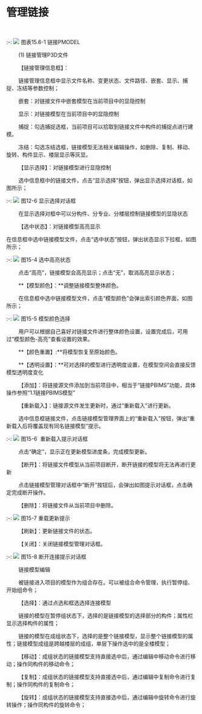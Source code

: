 # 管理链接
<br/>

:-: ![](images/15.6.1.png)
图表15.6-1 链接PMODEL

&emsp;&emsp; (1) 链接管理P3D文件

&emsp;&emsp; 【链接管理信息框】：

&emsp;&emsp; 链接管理信息框中显示文件名称、变更状态、文件路径、嵌套、显示、捕捉、冻结等参数控制；

&emsp;&emsp; 嵌套：对链接文件中嵌套模型在当前项目中的显隐控制

&emsp;&emsp; 显示：对链接模型在当前项目中的显隐控制

&emsp;&emsp; 捕捉：勾选捕捉选框，当前项目可以拾取到链接文件中构件的捕捉点进行建模。

&emsp;&emsp; 冻结：勾选冻结选框，链接模型无法相关编辑操作，如删除、复制、移动、旋转、构件显示、楼层显示等灰显。

&emsp;&emsp; 【显示选择】：对链接模型进行显隐控制

&emsp;&emsp; 选中信息框中的链接文件，点击“显示选择”按钮，弹出显示选择对话框，如图所示；

:-: ![](images/12.6.png)
图12-6 显示选择对话框

&emsp;&emsp; 在显示选择对框中可以分构件、分专业、分楼层控制链接模型的显隐状态

&emsp;&emsp; 【选中状态】：对链接模型高亮显示

在信息框中选中链接模型文件，点击“选中状态”按钮，弹出状态显示下拉框，如图所示；

:-: ![](images/15.4.png)
图15\-4 选中高亮状态

&emsp;&emsp; 点击“高亮”，链接模型会高亮显示；点击“无”，取消高亮显示状态；

&emsp;&emsp; **【模型颜色】：**调整链接模型整体颜色。

&emsp;&emsp; 在信息框中选中链接模型文件，点击“模型颜色”会弹出索引颜色界面，如图所示；

:-: ![](images/15.5.png)
图15\-5 模型颜色选择

&emsp;&emsp; 用户可以根据自己喜好对链接文件进行整体颜色设置，设置完成后，可用过“模型颜色\-高亮”查看设置的效果。

&emsp;&emsp; **【颜色重置】:**将模型恢复至原始颜色。

&emsp;&emsp; **【透明设置】：**可对选择的模型进行透明度设置，在模型空间会直接反馈模型透明度变化

&emsp;&emsp; 【添加】：将链接源文件添加到当前项目中，相当于“链接PBIMS”功能，具体操作参照“1.1链接PBIMS模型”

&emsp;&emsp; 【重新载入】：链接源文件发生更新时，通过“重新载入”进行更新。

&emsp;&emsp; 选中信息框链接文件，点击链接模型管理界面上的“重新载入”按钮，弹出“重新载入后将覆盖现有同名链接模型”提示。

:-: ![](images/15.6.png)
图15\-6  重新载入提示对话框

&emsp;&emsp; 点击“确定”，显示正在更新模型进度条，完成模型更新。

&emsp;&emsp; 【断开】：将链接文件模型从当前项目断开，断开链接的模型将无法再进行更新

&emsp;&emsp; 点击链接模型管理对话框中“断开”按钮后，会弹出如图提示对话框，点击确定完成断开操作。

&emsp;&emsp; 【删除】：将链接文件从当前项目中删除。

:-: ![](images/15.7.png)
图15\-7 重载更新提示

&emsp;&emsp; 【刷新】：更新链接文件的状态。

&emsp;&emsp; 【关闭】：关闭链接模型管理对话框。

:-: ![](images/15.8.png)
图15\-8 断开连接提示对话框

&emsp;&emsp; 链接模型编辑

&emsp;&emsp; 被链接进入项目的模型作为组合存在。可以被组合命令管理，执行暂停组、开始组命令；

&emsp;&emsp; 【选择】：通过点选和框选选择连接模型

&emsp;&emsp; 链接的模型在暂停组状态下，选择的是链接模型的选择部分的构件；属性栏显示选择构件的属性；

&emsp;&emsp; 链接的模型在成组状态下，选择的是整个链接模型，显示整个链接模型的属性；链接模型成组是跨越楼层的成组，单层下操作选中的是全楼模型；

&emsp;&emsp; 【移动】：成组状态的链接模型支持直接选中后，通过编辑中移动命令进行移动；操作同构件的移动命令；

&emsp;&emsp; 【复制】：成组状态的链接模型支持直接选中后，通过编辑中复制命令进行复制；操作同构件的复制命令；

&emsp;&emsp; 【旋转】：成组状态的链接模型支持直接选中后，通过编辑中旋转命令进行旋转操作；操作同构件的旋转命令；